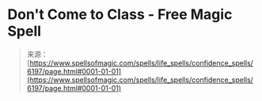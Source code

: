 <!--yml
category: 未分类
date: 2024-06-12 18:40:45
-->

# Don't Come to Class - Free Magic Spell

> 来源：[https://www.spellsofmagic.com/spells/life_spells/confidence_spells/6197/page.html#0001-01-01](https://www.spellsofmagic.com/spells/life_spells/confidence_spells/6197/page.html#0001-01-01)